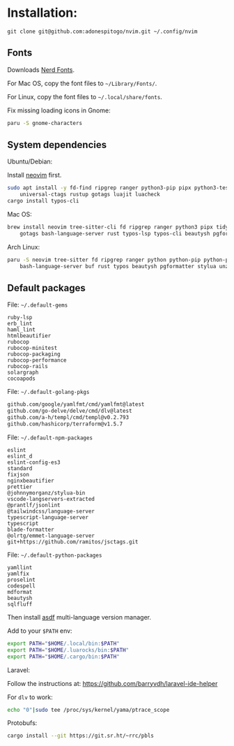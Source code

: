 # Installation:

```
git clone git@github.com:adonespitogo/nvim.git ~/.config/nvim
```

## Fonts

Downloads [Nerd Fonts](https://github.com/ryanoasis/nerd-fonts/releases).

For Mac OS, copy the font files to `~/Library/Fonts/`.

For Linux, copy the font files to `~/.local/share/fonts`.

Fix missing loading icons in Gnome:

```sh
paru -S gnome-characters
```

## System dependencies

Ubuntu/Debian:

Install [neovim](https://github.com/neovim/neovim/blob/master/INSTALL.md) first.

```sh
sudo apt install -y fd-find ripgrep ranger python3-pip pipx python3-testresources chafa \
    universal-ctags rustup gotags luajit luacheck
cargo install typos-cli
```

Mac OS:

```sh
brew install neovim tree-sitter-cli fd ripgrep ranger python3 pipx tidy-html5 bufbuild/buf/buf chafa ctags \
    gotags bash-language-server rust typos-lsp typos-cli beautysh pgformatter luajit luacheck
```

Arch Linux:

```sh
paru -S neovim tree-sitter fd ripgrep ranger python python-pip python-pipx ttf-dejavu chafa ctags gotags \
    bash-language-server buf rust typos beautysh pgformatter stylua unzip rsync luajit luacheck
```

## Default packages

File: `~/.default-gems`
```
ruby-lsp
erb_lint
haml_lint
htmlbeautifier
rubocop
rubocop-minitest
rubocop-packaging
rubocop-performance
rubocop-rails
solargraph
cocoapods
```

File: `~/.default-golang-pkgs`
```sh
github.com/google/yamlfmt/cmd/yamlfmt@latest
github.com/go-delve/delve/cmd/dlv@latest
github.com/a-h/templ/cmd/templ@v0.2.793
github.com/hashicorp/terraform@v1.5.7
```

File: `~/.default-npm-packages`
```
eslint
eslint_d
eslint-config-es3
standard
fixjson
nginxbeautifier
prettier
@johnnymorganz/stylua-bin
vscode-langservers-extracted
@prantlf/jsonlint
@tailwindcss/language-server
typescript-language-server
typescript
blade-formatter
@olrtg/emmet-language-server
git+https://github.com/ramitos/jsctags.git
```

File: `~/.default-python-packages`
```
yamllint
yamlfix
proselint
codespell
mdformat
beautysh
sqlfluff
```

Then install [asdf](https://asdf-vm.com) multi-language version manager.

Add to your `$PATH` env:

```sh
export PATH="$HOME/.local/bin:$PATH"
export PATH="$HOME/.luarocks/bin:$PATH"
export PATH="$HOME/.cargo/bin:$PATH"
```

Laravel:

Follow the instructions at: https://github.com/barryvdh/laravel-ide-helper

For `dlv` to work:

```sh
echo "0"|sudo tee /proc/sys/kernel/yama/ptrace_scope
```

Protobufs:

```sh
cargo install --git https://git.sr.ht/~rrc/pbls
```
